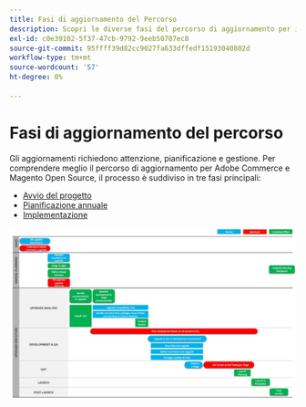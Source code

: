 ```yaml
---
title: Fasi di aggiornamento del Percorso
description: Scopri le diverse fasi del percorso di aggiornamento per i progetti Adobe Commerce e di Magento Open Source.
exl-id: c0e39102-5f37-47cb-9792-9eeb50707ec8
source-git-commit: 95ffff39d82cc9027fa633dffedf15193040802d
workflow-type: tm+mt
source-wordcount: '57'
ht-degree: 0%

---
```


# Fasi di aggiornamento del percorso

Gli aggiornamenti richiedono attenzione, pianificazione e gestione. Per comprendere meglio il percorso di aggiornamento per Adobe Commerce e Magento Open Source, il processo è suddiviso in tre fasi principali:

- [Avvio del progetto](project-launch.md)
- [Pianificazione annuale](annual-planning.md)
- [Implementazione](implementation.md)

![](../../assets/upgrade-guide/upgrade-journey-phases.svg)
